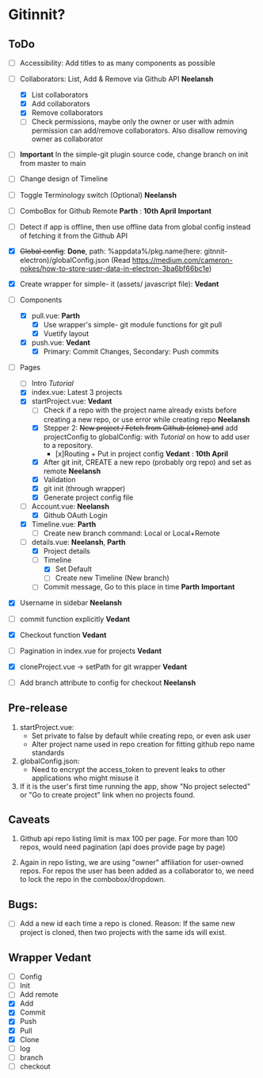 # Gitinnit?

## ToDo

- [ ] Accessibility: Add titles to as many components as possible
- [ ] Collaborators: List, Add & Remove via Github API **Neelansh**

  - [x] List collaborators
  - [x] Add collaborators
  - [x] Remove collaborators
  - [ ] Check permissions, maybe only the owner or user with admin permission can add/remove collaborators. Also disallow removing owner as collaborator

- [ ] **Important** In the simple-git plugin source code, change branch on init from master to main
- [ ] Change design of Timeline
- [ ] Toggle Terminology switch (Optional) **Neelansh**
- [ ] ComboBox for Github Remote **Parth** : **10th April** **Important**
- [ ] Detect if app is offline, then use offline data from global config instead of fetching it from the Github API
- [x] ~~Global config~~: **Done**, path: %appdata%/pkg.name(here: gitnnit-electron)/globalConfig.json (Read https://medium.com/cameron-nokes/how-to-store-user-data-in-electron-3ba6bf66bc1e)

- [x] Create wrapper for simple- it (assets/ javascript file): **Vedant**
- [ ] Components
  - [x] pull.vue: **Parth**
    - [x] Use wrapper's simple- git module functions for git pull
    - [x] Vuetify layout
  - [x] push.vue: **Vedant**
    - [x] Primary: Commit Changes, Secondary: Push commits
- [ ] Pages

  - [ ] Intro _Tutorial_
  - [x] index.vue: Latest 3 projects
  - [x] startProject.vue: **Vedant**
    - [ ] Check if a repo with the project name already exists before creating a new repo, or use error while creating repo **Neelansh**
    - [x] Stepper 2: ~~New project / Fetch from Github (clone) and~~ add projectConfig to globalConfig: with _Tutorial_ on how to add user to a repository.
      - [x]Routing + Put in project config **Vedant** : **10th April**
    - [x] After git init, CREATE a new repo (probably org repo) and set as remote **Neelansh**
    - [x] Validation
    - [x] git init (through wrapper)
    - [x] Generate project config file
  - [ ] Account.vue: **Neelansh**
    - [x] Github OAuth Login
  - [x] Timeline.vue: **Parth**
    - [ ] Create new branch command: Local or Local+Remote
  - [ ] details.vue: **Neelansh**, **Parth**
    - [x] Project details
    - [ ] Timeline
      - [x] Set Default
      - [ ] Create new Timeline (New branch)
    - [ ] Commit message, Go to this place in time **Parth** **Important**

- [x] Username in sidebar **Neelansh**
- [ ] commit function explicitly **Vedant**
- [x] Checkout function **Vedant**
- [ ] Pagination in index.vue for projects **Vedant**
- [x] cloneProject.vue -> setPath for git wrapper **Vedant**
- [ ] Add branch attribute to config for checkout **Neelansh**

## Pre-release

1. startProject.vue:
   - Set private to false by default while creating repo, or even ask user
   - Alter project name used in repo creation for fitting github repo name standards
2. globalConfig.json:
   - Need to encrypt the access_token to prevent leaks to other applications who might misuse it
3. If it is the user's first time running the app, show "No project selected" or "Go to create project" link when no projects found.

## Caveats

1. Github api repo listing limit is max 100 per page. For more than 100 repos, would need pagination (api does provide page by page)

2. Again in repo listing, we are using "owner" affiliation for user-owned repos. For repos the user has been added as a collaborator to, we need to lock the repo in the combobox/dropdown.

## Bugs:

- [ ] Add a new id each time a repo is cloned. Reason: If the same new project is cloned, then two projects with the same ids will exist.

## Wrapper **Vedant**

- [ ] Config
- [ ] Init
- [ ] Add remote
- [x] Add
- [x] Commit
- [x] Push
- [x] Pull
- [x] Clone
- [ ] log
- [ ] branch
- [ ] checkout
